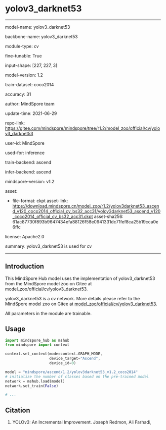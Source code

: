 # yolov3_darknet53

---

model-name: yolov3_darknet53

backbone-name: yolov3_darknet53

module-type: cv

fine-tunable: True

input-shape: [227, 227, 3]

model-version: 1.2

train-dataset: coco2014

accuracy: 31

author: MindSpore team

update-time: 2021-06-29

repo-link: <https://gitee.com/mindspore/mindspore/tree/r1.2/model_zoo/official/cv/yolov3_darknet53>

user-id: MindSpore

used-for: inference

train-backend: ascend

infer-backend: ascend

mindspore-version: v1.2

asset:

-
    file-format: ckpt
    asset-link: <https://download.mindspore.cn/model_zoo/r1.2/yolov3darknet53_ascend_v120_coco2014_official_cv_bs32_acc31/yolov3darknet53_ascend_v120_coco2014_official_cv_bs32_acc31.ckpt>
    asset-sha256: 61ac87730f893b9647434efa88126f58e0941331dc71fef8ca25b19cca0e6ffc

license: Apache2.0

summary: yolov3_darknet53 is used for cv

---

## Introduction

This MindSpore Hub model uses the implementation of yolov3_darknet53 from the MindSpore model zoo on Gitee at model_zoo/official/cv/yolov3_darknet53.

yolov3_darknet53 is a cv network. More details please refer to the MindSpore model zoo on Gitee at [model_zoo/official/cv/yolov3_darknet53](https://gitee.com/mindspore/mindspore/blob/r1.2/model_zoo/official/cv/yolov3_darknet53/README.md).

All parameters in the module are trainable.

## Usage

```python
import mindspore_hub as mshub
from mindspore import context

context.set_context(mode=context.GRAPH_MODE,
                    device_target="Ascend",
                    device_id=0)

model = "mindspore/ascend/1.2/yolov3darknet53_v1.2_coco2014"
# initialize the number of classes based on the pre-trained model
network = mshub.load(model)
network.set_train(False)

# ...
```

## Citation

1. YOLOv3: An Incremental Improvement. Joseph Redmon, Ali Farhadi,
